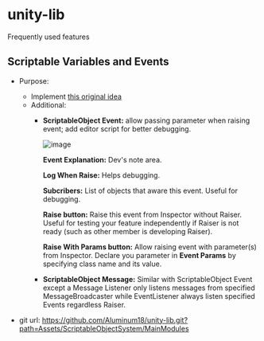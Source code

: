 # unity-lib
Frequently used features

## Scriptable Variables and Events
* Purpose:
  + Implement [this original idea](https://www.youtube.com/watch?v=raQ3iHhE_Kk&ab_channel=Unity)
  + Additional: 
    - **ScriptableObject Event:** allow passing parameter when raising event; add editor script for better debugging.
      
      ![image](https://github.com/Aluminum18/unity-lib/assets/14157400/d5807985-54b1-40f1-9752-2e5f1ae7c991)
      
      **Event Explanation:** Dev's note area.
      
      **Log When Raise:** Helps debugging.
      
      **Subcribers:** List of objects that aware this event. Useful for debugging.
      
      **Raise button:** Raise this event from Inspector without Raiser. Useful for testing your feature independently if Raiser is not ready (such as other member is developing Raiser).
      
      **Raise With Params button:** Allow raising event with parameter(s) from Inspector. Declare you parameter in **Event Params** by specifying class name and its value.

    - **ScriptableObject Message:** Similar with ScriptableObject Event except a Message Listener only listens messages from specified MessageBroadcaster while EventListener always listen specified Events regardless Raiser. 
      
* git url: https://github.com/Aluminum18/unity-lib.git?path=Assets/ScriptableObjectSystem/MainModules
